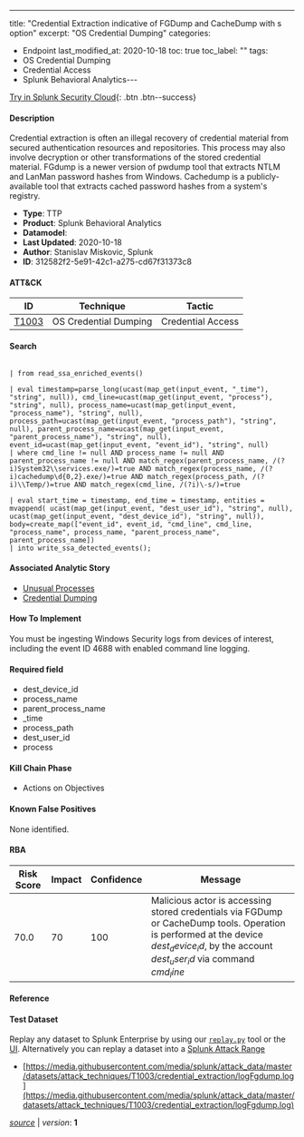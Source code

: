 ---
title: "Credential Extraction indicative of FGDump and CacheDump with s option"
excerpt: "OS Credential Dumping"
categories:
  - Endpoint
last_modified_at: 2020-10-18
toc: true
toc_label: ""
tags:
  - OS Credential Dumping
  - Credential Access
  - Splunk Behavioral Analytics---



[Try in Splunk Security Cloud](https://www.splunk.com/en_us/cyber-security.html){: .btn .btn--success}

#### Description

Credential extraction is often an illegal recovery of credential material from secured authentication resources and repositories. This process may also involve decryption or other transformations of the stored credential material. FGdump is a newer version of pwdump tool that extracts NTLM and LanMan password hashes from Windows. Cachedump is a publicly-available tool that extracts cached password hashes from a system&#39;s registry.

- **Type**: TTP
- **Product**: Splunk Behavioral Analytics
- **Datamodel**: 
- **Last Updated**: 2020-10-18
- **Author**: Stanislav Miskovic, Splunk
- **ID**: 312582f2-5e91-42c1-a275-cd67f31373c8


#### ATT&CK

| ID          | Technique   | Tactic         |
| ----------- | ----------- |--------------- |
| [T1003](https://attack.mitre.org/techniques/T1003/) | OS Credential Dumping | Credential Access |





#### Search

```
 
| from read_ssa_enriched_events()

| eval timestamp=parse_long(ucast(map_get(input_event, "_time"), "string", null)), cmd_line=ucast(map_get(input_event, "process"), "string", null), process_name=ucast(map_get(input_event, "process_name"), "string", null), process_path=ucast(map_get(input_event, "process_path"), "string", null), parent_process_name=ucast(map_get(input_event, "parent_process_name"), "string", null), event_id=ucast(map_get(input_event, "event_id"), "string", null) 
| where cmd_line != null AND process_name != null AND parent_process_name != null AND match_regex(parent_process_name, /(?i)System32\\services.exe/)=true AND match_regex(process_name, /(?i)cachedump\d{0,2}.exe/)=true AND match_regex(process_path, /(?i)\\Temp/)=true AND match_regex(cmd_line, /(?i)\-s/)=true

| eval start_time = timestamp, end_time = timestamp, entities = mvappend( ucast(map_get(input_event, "dest_user_id"), "string", null), ucast(map_get(input_event, "dest_device_id"), "string", null)), body=create_map(["event_id", event_id, "cmd_line", cmd_line, "process_name", process_name, "parent_process_name", parent_process_name]) 
| into write_ssa_detected_events();
```

#### Associated Analytic Story
* [Unusual Processes](/stories/unusual_processes)
* [Credential Dumping](/stories/credential_dumping)


#### How To Implement
You must be ingesting Windows Security logs from devices of interest, including the event ID 4688 with enabled command line logging.

#### Required field
* dest_device_id
* process_name
* parent_process_name
* _time
* process_path
* dest_user_id
* process


#### Kill Chain Phase
* Actions on Objectives


#### Known False Positives
None identified.


#### RBA

| Risk Score  | Impact      | Confidence   | Message      |
| ----------- | ----------- |--------------|--------------|
| 70.0 | 70 | 100 | Malicious actor is accessing stored credentials via FGDump or CacheDump tools. Operation is performed at the device $dest_device_id$, by the account $dest_user_id$ via command $cmd_line$ |




#### Reference


#### Test Dataset
Replay any dataset to Splunk Enterprise by using our [`replay.py`](https://github.com/splunk/attack_data#using-replaypy) tool or the [UI](https://github.com/splunk/attack_data#using-ui).
Alternatively you can replay a dataset into a [Splunk Attack Range](https://github.com/splunk/attack_range#replay-dumps-into-attack-range-splunk-server)

* [https://media.githubusercontent.com/media/splunk/attack_data/master/datasets/attack_techniques/T1003/credential_extraction/logFgdump.log](https://media.githubusercontent.com/media/splunk/attack_data/master/datasets/attack_techniques/T1003/credential_extraction/logFgdump.log)


[*source*](https://github.com/splunk/security_content/tree/develop/detections/endpoint/credential_extraction_indicative_of_fgdump_and_cachedump_with_s_option.yml) \| *version*: **1**